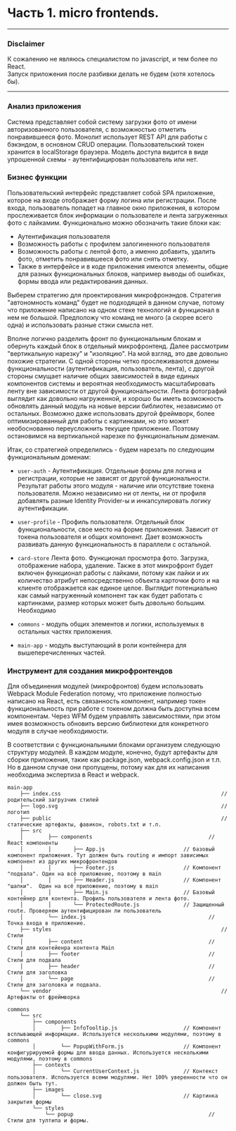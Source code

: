 # Часть 1. micro frontends.

---
### Disclaimer

К сожалению не являюсь специалистом по javascript, и тем более по React.  
Запуск приложения после разбивки делать не будем (хотя хотелось бы).

---
### Анализ приложения
Система представляет собой систему загрузки фото от имени авторизованного пользователя, с возможностью отметить понравившееся фото.
Монолит использует REST API для работы с бэкэндом, в основном CRUD операции.
Пользовательский токен хранится в localStorage браузера. Модель доступа видится в виде упрошенной схемы - аутентифицирован пользователь или нет.


### Бизнес функции
Пользовательский интерфейс представляет собой SPA приложение, которое на входе отображает форму логина или регистрации. После входа, пользователь попадет на главное 
окно приложения, в котором прослеживается блок информации о пользователе и лента загруженных фото с лайкамим. 
Функционально можно обозначить такие блоки как: 
- Аутентификация пользователя
- Возможность работы с профилем залогиненного пользователя
- Возможность работы с лентой фото, а именно добавить, удалить фото, отметить понравившееся фото или снять отметку.
- Также в интерфейсе и в коде приложения имеются элементы, общие для разных функциональных блоков, например выводы об ошибках, формы ввода или редактирования данных.

Выберем стратегию для проектирования микрофронэндов. Стратегия "автономность команд" будет не подходящей в данном случае, потому что приложение написано на одном стеке технологий и функционал в нем не большой. 
Предположу что команд не много (а скорее всего одна) и использовать разные стэки смысла нет.

Вполне логично разделить фронт по функциональным блокам и обернуть каждый блок в отдельный микрофронтенд. Далее рассмотрим "вертикальную нарезку" и "изоляцию". На мой взгляд, это две довольно похожие стратегии. 
С одной стороны четко прослеживаются домены функциональности (аутентификация, пользователь, лента), с другой стороны смущает наличие общих зависимостей в виде единых компонентов системы и вероятная необходимость масштабировать ленту вне зависимости от другой функциональности.
Лента фотографий выглядит как довольно нагруженной, и хорошо бы иметь возможность обновлять данный модуль на новые версии библиотек, независимо от остальных. Возможно даже использовать другой фреймворк, более оптимизированный для работы с картинками, но это может необоснованно переусложнить текущее приложение.
Поэтому остановимся на вертикальной нарезке по функциональным доменам. 

Итак, со стратегией определились - будем нарезать по следующим функциональным доменам:

- `user-auth` - Аутентификация. Отдельные формы для логина и регистрации, которые не зависят от другой функциональности. Результат работы этого модуля - наличие или отсутствие токена пользователя. 
  Можно независимо ни от ленты, ни от профиля добавлять разные Identity Provider-ы и инкапсулировать логику аутентификации.   

- `user-profile` - Профиль пользователя. Отдельный блок функциональности, свое место на форме приложения. 
   Зависит от токена пользователя и общих компонент. Дает возможность развивать данную функциональность в параллели с остальной.

- `card-store` Лента фото. Функционал просмотра фото. Загрузка, отображение набора, удаление. Также в этот микрофронт будет включен функционал работы с лайками, потому как лайки и их количество атрибут непосредственно объекта карточки фото и на клиенте отображается как единое целое.
   Выглядит потенциально как самый нагруженный компонент так как будет работать с картинками, размер которых может быть довольно большим. Необходимо 
- `commons` - модуль общих элементов и логики, используемых в остальных частях приложения.
- `main-app` - модуль выступающий в роли контейнера для вышеперечисленных частей. 

###  Инструмент для создания микрофронтендов

Для объединения модулей (микрофронтов) будем использовать Webpack Module Federation потому, что приложение полностью написано на React,
есть связанность компонент, например токен функциональность при работе с токеном должна быть доступна всем компонентам. 
Через WFM будем управлять зависимостями, при этом имея возможность обновить версию библиотеки для конкретного модуля в случае необходимости.

В соответствии с функциональными блоками организуем следующую структуру модулей. В каждом модуле, конечно, будут артефакты для сборки приложения, такие как package.json, webpack.config.json и т.п. 
Но в данном случае они пропущены, потому как для их написания необходима экспертиза в React и webpack.  

```
main-app
    ├── index.css                                                   // родительский загрузчик стилей
    ├── logo.svg                                                    // логотип
    ├── public                                                      // статические артефакты, фавикон, robots.txt и т.п.
    ├── src
    │		 ├── components                                     // React компоненты
    │		 │		 ├── App.js                         // базовый компонент приложения. Тут должен быть routing и импорт зависимых компонент из других микрофронтендов
    │		 │		 ├── Footer.js                      // Компонент "подвала". Один на всё приложение, поэтому в main
    │		 │		 ├── Header.js                      // Компонент "шапки".  Один на всё приложение, поэтому в main
    │		 │		 ├── Main.js                        // Базовый контейнер для контента. Профиль пользователя и лента фото.
    │		 │		 └── ProtectedRoute.js              // Защищенный route. Проверяем аутентифицирован ли пользователь
    │		 └── index.js                                       // Точка входа в приложение.
    ├── styles                                                      // Стили
    │		 ├── content                                        // Стили для контейенра контента Main
    │		 ├── footer                                         // Стили для подвала
    │		 ├── header                                         // Стили для заголовка
    │		 └── page                                           // Стили для заголовка и подвала.
    └── vendor                                                      // Артефакты от фреймворка 
```

```
commons
    └── src
        ├── components
        │		 ├── InfoTooltip.js                     // Компонент всплывающей информации. Используется несколькими модулями, поэтому в commons
        │		 └── PopupWithForm.js                   // Компонент конфигурируемой формы для ввода данных. Используется несколькими модулями, поэтому в commons
        ├── contexts
        │		 └── CurrentUserContext.js              // Контекст пользователя. Используется всеми модулями. Нет 100% уверенности что он должен быть тут.
        ├── images
        │		 └── close.svg                          // Картинка закрытия формы
        └── styles
            └── popup                                           // Стили для тултипа и формы.
```


    

